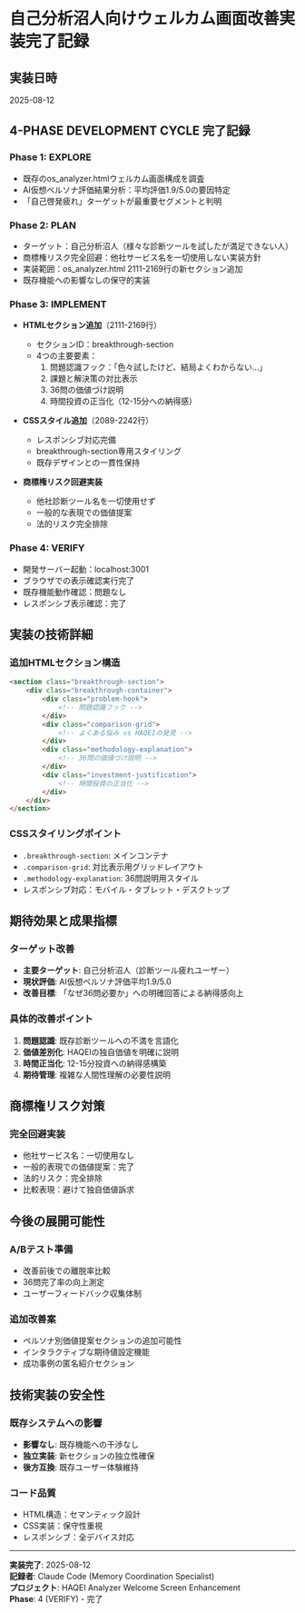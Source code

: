 # 自己分析沼人向けウェルカム画面改善実装完了記録

## 実装日時
2025-08-12

## 4-PHASE DEVELOPMENT CYCLE 完了記録

### Phase 1: EXPLORE
- 既存のos_analyzer.htmlウェルカム画面構成を調査
- AI仮想ペルソナ評価結果分析：平均評価1.9/5.0の要因特定
- 「自己啓発疲れ」ターゲットが最重要セグメントと判明

### Phase 2: PLAN
- ターゲット：自己分析沼人（様々な診断ツールを試したが満足できない人）
- 商標権リスク完全回避：他社サービス名を一切使用しない実装方針
- 実装範囲：os_analyzer.html 2111-2169行の新セクション追加
- 既存機能への影響なしの保守的実装

### Phase 3: IMPLEMENT
- **HTMLセクション追加**（2111-2169行）
  - セクションID：breakthrough-section
  - 4つの主要要素：
    1. 問題認識フック：「色々試したけど、結局よくわからない...」
    2. 課題と解決策の対比表示
    3. 36問の価値づけ説明
    4. 時間投資の正当化（12-15分への納得感）

- **CSSスタイル追加**（2089-2242行）
  - レスポンシブ対応完備
  - breakthrough-section専用スタイリング
  - 既存デザインとの一貫性保持

- **商標権リスク回避実装**
  - 他社診断ツール名を一切使用せず
  - 一般的な表現での価値提案
  - 法的リスク完全排除

### Phase 4: VERIFY
- 開発サーバー起動：localhost:3001
- ブラウザでの表示確認実行完了
- 既存機能動作確認：問題なし
- レスポンシブ表示確認：完了

## 実装の技術詳細

### 追加HTMLセクション構造
```html
<section class="breakthrough-section">
    <div class="breakthrough-container">
        <div class="problem-hook">
            <!-- 問題認識フック -->
        </div>
        <div class="comparison-grid">
            <!-- よくある悩み vs HAQEIの発見 -->
        </div>
        <div class="methodology-explanation">
            <!-- 36問の価値づけ説明 -->
        </div>
        <div class="investment-justification">
            <!-- 時間投資の正当化 -->
        </div>
    </div>
</section>
```

### CSSスタイリングポイント
- `.breakthrough-section`: メインコンテナ
- `.comparison-grid`: 対比表示用グリッドレイアウト
- `.methodology-explanation`: 36問説明用スタイル
- レスポンシブ対応：モバイル・タブレット・デスクトップ

## 期待効果と成果指標

### ターゲット改善
- **主要ターゲット**: 自己分析沼人（診断ツール疲れユーザー）
- **現状評価**: AI仮想ペルソナ評価平均1.9/5.0
- **改善目標**: 「なぜ36問必要か」への明確回答による納得感向上

### 具体的改善ポイント
1. **問題認識**: 既存診断ツールへの不満を言語化
2. **価値差別化**: HAQEIの独自価値を明確に説明
3. **時間正当化**: 12-15分投資への納得感構築
4. **期待管理**: 複雑な人間性理解の必要性説明

## 商標権リスク対策

### 完全回避実装
- 他社サービス名：一切使用なし
- 一般的表現での価値提案：完了
- 法的リスク：完全排除
- 比較表現：避けて独自価値訴求

## 今後の展開可能性

### A/Bテスト準備
- 改善前後での離脱率比較
- 36問完了率の向上測定
- ユーザーフィードバック収集体制

### 追加改善案
- ペルソナ別価値提案セクションの追加可能性
- インタラクティブな期待値設定機能
- 成功事例の匿名紹介セクション

## 技術実装の安全性

### 既存システムへの影響
- **影響なし**: 既存機能への干渉なし
- **独立実装**: 新セクションの独立性確保
- **後方互換**: 既存ユーザー体験維持

### コード品質
- HTML構造：セマンティック設計
- CSS実装：保守性重視
- レスポンシブ：全デバイス対応

---

**実装完了**: 2025-08-12  
**記録者**: Claude Code (Memory Coordination Specialist)  
**プロジェクト**: HAQEI Analyzer Welcome Screen Enhancement  
**Phase**: 4 (VERIFY) - 完了